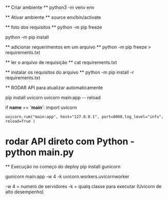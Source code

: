 ** Criar ambiente **
python3 -m venv env

** Ativar ambiente **
source env/bin/activate

** foto dos requisitos **
python -m pip freeze 

python -m pip install 

** adicionar requerimentos em um arquivo **
python -m pip freeze > requirements.txt 

** ler o arquivo de requisição ** 
cat requirements.txt

** instalar os requisitos do arquivo **
python -m pip install -r requirements.txt

** RODAR API para atualizar automaticamente

pip install uvicorn 
uvicorn main:app -- reload

if __name__ == '__main__':
    import uvicorn

    uvicorn.rum("main:app", host="127.0.0.1", port=8000,log_level="info", reload=True )
# rodar API direto com Python - python main.py

** Execução no começo do deploy
pip install gunicorn 

gunicorn main:app -w 4 -k uvicorn.workers.uvicornworker 

-w 4 = numero de servidores 
-k = qualq classe para executar (Uvicorn de alto desempenho)

